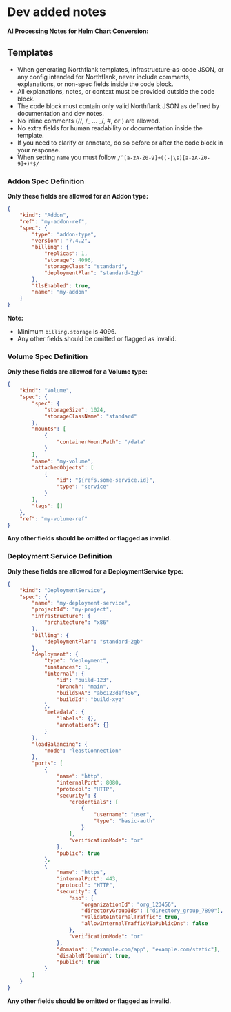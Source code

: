 # Dev added notes

**AI Processing Notes for Helm Chart Conversion:**

## Templates

- When generating Northflank templates, infrastructure-as-code JSON, or any config intended for Northflank, never include comments, explanations, or non-spec fields inside the code block.
- All explanations, notes, or context must be provided outside the code block.
- The code block must contain only valid Northflank JSON as defined by documentation and dev notes.
- No inline comments (//, /_ ... _/, #, or <!-- ... -->) are allowed.
- No extra fields for human readability or documentation inside the template.
- If you need to clarify or annotate, do so before or after the code block in your response.
- When setting `name` you must follow `/^[a-zA-Z0-9]+((-|\s)[a-zA-Z0-9]+)*$/`

### Addon Spec Definition

**Only these fields are allowed for an Addon type:**

```json
{
	"kind": "Addon",
	"ref": "my-addon-ref",
	"spec": {
		"type": "addon-type",
		"version": "7.4.2",
		"billing": {
			"replicas": 1,
			"storage": 4096,
			"storageClass": "standard",
			"deploymentPlan": "standard-2gb"
		},
		"tlsEnabled": true,
		"name": "my-addon"
	}
}
```

**Note:**

- Minimum `billing.storage` is 4096.
- Any other fields should be omitted or flagged as invalid.

### Volume Spec Definition

**Only these fields are allowed for a Volume type:**

```json
{
	"kind": "Volume",
	"spec": {
		"spec": {
			"storageSize": 1024,
			"storageClassName": "standard"
		},
		"mounts": [
			{
				"containerMountPath": "/data"
			}
		],
		"name": "my-volume",
		"attachedObjects": [
			{
				"id": "${refs.some-service.id}",
				"type": "service"
			}
		],
		"tags": []
	},
	"ref": "my-volume-ref"
}
```

**Any other fields should be omitted or flagged as invalid.**

### Deployment Service Definition

**Only these fields are allowed for a DeploymentService type:**

```json
{
	"kind": "DeploymentService",
	"spec": {
		"name": "my-deployment-service",
		"projectId": "my-project",
		"infrastructure": {
			"architecture": "x86"
		},
		"billing": {
			"deploymentPlan": "standard-2gb"
		},
		"deployment": {
			"type": "deployment",
			"instances": 1,
			"internal": {
				"id": "build-123",
				"branch": "main",
				"buildSHA": "abc123def456",
				"buildId": "build-xyz"
			},
			"metadata": {
				"labels": {},
				"annotations": {}
			}
		},
		"loadBalancing": {
			"mode": "leastConnection"
		},
		"ports": [
			{
				"name": "http",
				"internalPort": 8080,
				"protocol": "HTTP",
				"security": {
					"credentials": [
						{
							"username": "user",
							"type": "basic-auth"
						}
					],
					"verificationMode": "or"
				},
				"public": true
			},
			{
				"name": "https",
				"internalPort": 443,
				"protocol": "HTTP",
				"security": {
					"sso": {
						"organizationId": "org_123456",
						"directoryGroupIds": ["directory_group_7890"],
						"validateInternalTraffic": true,
						"allowInternalTrafficViaPublicDns": false
					},
					"verificationMode": "or"
				},
				"domains": ["example.com/app", "example.com/static"],
				"disableNfDomain": true,
				"public": true
			}
		]
	}
}
```

**Any other fields should be omitted or flagged as invalid.**
